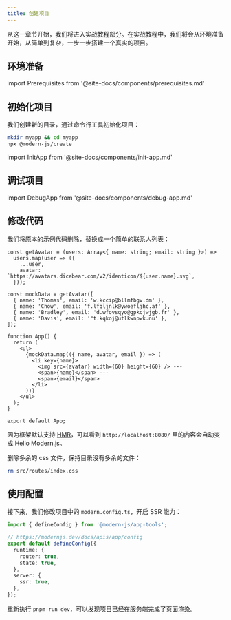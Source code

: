 ```yaml
---
title: 创建项目
---
```


从这一章节开始，我们将进入实战教程部分。在实战教程中，我们将会从环境准备开始，从简单到复杂，一步一步搭建一个真实的项目。

## 环境准备

import Prerequisites from '@site-docs/components/prerequisites.md'

<Prerequisites />

## 初始化项目

我们创建新的目录，通过命令行工具初始化项目：

```bash
mkdir myapp && cd myapp
npx @modern-js/create
```

import InitApp from '@site-docs/components/init-app.md'

<InitApp />

## 调试项目

import DebugApp from '@site-docs/components/debug-app.md'

<DebugApp />

## 修改代码

我们将原本的示例代码删除，替换成一个简单的联系人列表：

```tsx title="src/routes/page.tsx"
const getAvatar = (users: Array<{ name: string; email: string }>) =>
  users.map(user => ({
    ...user,
    avatar: `https://avatars.dicebear.com/v2/identicon/${user.name}.svg`,
  }));

const mockData = getAvatar([
  { name: 'Thomas', email: 'w.kccip@bllmfbgv.dm' },
  { name: 'Chow', email: 'f.lfqljnlk@ywoefljhc.af' },
  { name: 'Bradley', email: 'd.wfovsqyo@gpkcjwjgb.fr' },
  { name: 'Davis', email: '"t.kqkoj@utlkwnpwk.nu' },
]);

function App() {
  return (
    <ul>
      {mockData.map(({ name, avatar, email }) => (
        <li key={name}>
          <img src={avatar} width={60} height={60} /> ---
          <span>{name}</span> ---
          <span>{email}</span>
        </li>
      ))}
    </ul>
  );
}

export default App;
```

因为框架默认支持 [HMR](https://webpack.js.org/concepts/hot-module-replacement/)，可以看到 `http://localhost:8080/` 里的内容会自动变成 Hello Modern.js。

删除多余的 css 文件，保持目录没有多余的文件：

```bash
rm src/routes/index.css
```

## 使用配置

接下来，我们修改项目中的 `modern.config.ts`，开启 SSR 能力：

```ts
import { defineConfig } from '@modern-js/app-tools';

// https://modernjs.dev/docs/apis/app/config
export default defineConfig({
  runtime: {
    router: true,
    state: true,
  },
  server: {
    ssr: true,
  },
});
```

重新执行 `pnpm run dev`，可以发现项目已经在服务端完成了页面渲染。
